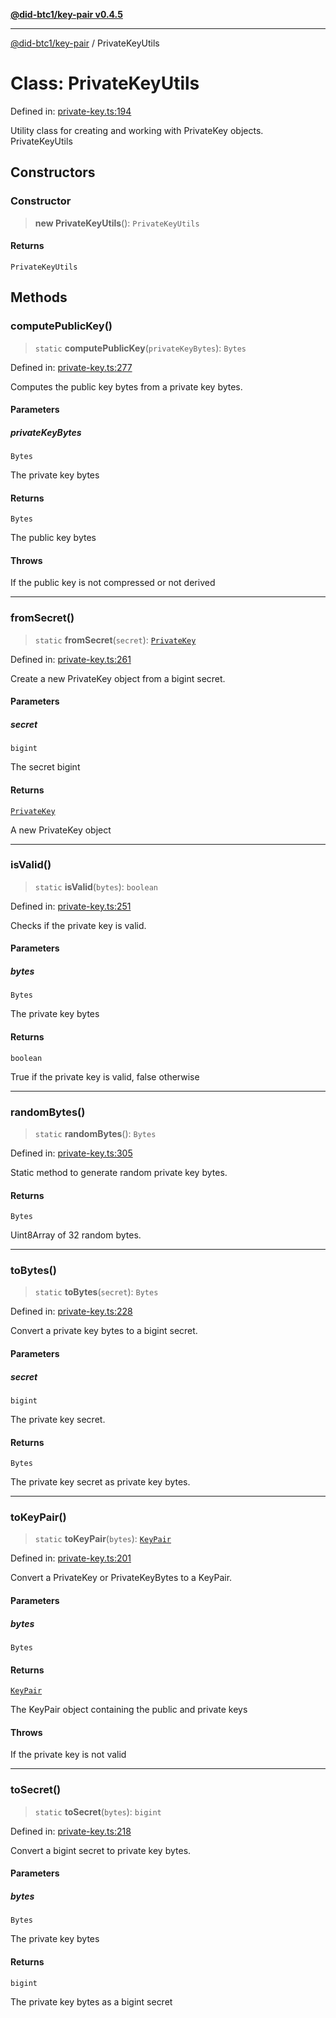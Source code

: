 [**@did-btc1/key-pair v0.4.5**](../README.md)

***

[@did-btc1/key-pair](../globals.md) / PrivateKeyUtils

# Class: PrivateKeyUtils

Defined in: [private-key.ts:194](https://github.com/jintekc/did-btc1-js/blob/af332da7c0dbfaa226d4a59473507b446d34322b/packages/key-pair/src/private-key.ts#L194)

Utility class for creating and working with PrivateKey objects.
 PrivateKeyUtils

## Constructors

### Constructor

> **new PrivateKeyUtils**(): `PrivateKeyUtils`

#### Returns

`PrivateKeyUtils`

## Methods

### computePublicKey()

> `static` **computePublicKey**(`privateKeyBytes`): `Bytes`

Defined in: [private-key.ts:277](https://github.com/jintekc/did-btc1-js/blob/af332da7c0dbfaa226d4a59473507b446d34322b/packages/key-pair/src/private-key.ts#L277)

Computes the public key bytes from a private key bytes.

#### Parameters

##### privateKeyBytes

`Bytes`

The private key bytes

#### Returns

`Bytes`

The public key bytes

#### Throws

If the public key is not compressed or not derived

***

### fromSecret()

> `static` **fromSecret**(`secret`): [`PrivateKey`](PrivateKey.md)

Defined in: [private-key.ts:261](https://github.com/jintekc/did-btc1-js/blob/af332da7c0dbfaa226d4a59473507b446d34322b/packages/key-pair/src/private-key.ts#L261)

Create a new PrivateKey object from a bigint secret.

#### Parameters

##### secret

`bigint`

The secret bigint

#### Returns

[`PrivateKey`](PrivateKey.md)

A new PrivateKey object

***

### isValid()

> `static` **isValid**(`bytes`): `boolean`

Defined in: [private-key.ts:251](https://github.com/jintekc/did-btc1-js/blob/af332da7c0dbfaa226d4a59473507b446d34322b/packages/key-pair/src/private-key.ts#L251)

Checks if the private key is valid.

#### Parameters

##### bytes

`Bytes`

The private key bytes

#### Returns

`boolean`

True if the private key is valid, false otherwise

***

### randomBytes()

> `static` **randomBytes**(): `Bytes`

Defined in: [private-key.ts:305](https://github.com/jintekc/did-btc1-js/blob/af332da7c0dbfaa226d4a59473507b446d34322b/packages/key-pair/src/private-key.ts#L305)

Static method to generate random private key bytes.

#### Returns

`Bytes`

Uint8Array of 32 random bytes.

***

### toBytes()

> `static` **toBytes**(`secret`): `Bytes`

Defined in: [private-key.ts:228](https://github.com/jintekc/did-btc1-js/blob/af332da7c0dbfaa226d4a59473507b446d34322b/packages/key-pair/src/private-key.ts#L228)

Convert a private key bytes to a bigint secret.

#### Parameters

##### secret

`bigint`

The private key secret.

#### Returns

`Bytes`

The private key secret as private key bytes.

***

### toKeyPair()

> `static` **toKeyPair**(`bytes`): [`KeyPair`](KeyPair.md)

Defined in: [private-key.ts:201](https://github.com/jintekc/did-btc1-js/blob/af332da7c0dbfaa226d4a59473507b446d34322b/packages/key-pair/src/private-key.ts#L201)

Convert a PrivateKey or PrivateKeyBytes to a KeyPair.

#### Parameters

##### bytes

`Bytes`

#### Returns

[`KeyPair`](KeyPair.md)

The KeyPair object containing the public and private keys

#### Throws

If the private key is not valid

***

### toSecret()

> `static` **toSecret**(`bytes`): `bigint`

Defined in: [private-key.ts:218](https://github.com/jintekc/did-btc1-js/blob/af332da7c0dbfaa226d4a59473507b446d34322b/packages/key-pair/src/private-key.ts#L218)

Convert a bigint secret to private key bytes.

#### Parameters

##### bytes

`Bytes`

The private key bytes

#### Returns

`bigint`

The private key bytes as a bigint secret
